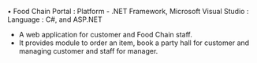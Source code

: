 •	Food Chain Portal : Platform - .NET Framework, Microsoft Visual Studio : Language : C#, and ASP.NET
-	A web application for customer and Food Chain staff.
-	It provides module to order an item, book a party hall for customer and managing customer and staff for manager.

